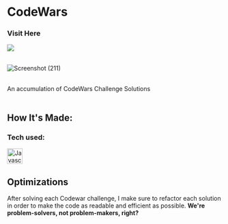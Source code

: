 # CodeWars   


<h3>Visit Here</h3>

<a href="https://www.codewars.com/users/nfolkman1" target="_blank">
  <img src="https://img.shields.io/badge/Codewars-B1361E?style=for-the-badge&logo=Codewars&logoColor=lightblue" />
</a>

<br>
<br>


![Screenshot (211)](https://user-images.githubusercontent.com/98185555/174528850-68ab3acf-50e0-49d9-b248-3743a37443b9.png)


<br>
An accumulation of CodeWars Challenge Solutions
<br>
<br>

## How It's Made:

**<h3>Tech used:</h3>** <a href="https://developer.mozilla.org/en-US/docs/Web/JavaScript" target="_blank" rel="noreferrer"><img src="https://raw.githubusercontent.com/danielcranney/readme-generator/main/public/icons/skills/javascript-colored.svg" width="36" height="36" alt="Javascript" /></a>

## Optimizations
After solving each Codewar challenge, I make sure to refactor each solution in order to make the code as readable and efficient as possible. <strong>We're problem-solvers, not problem-makers, right?</strong>

<br>

